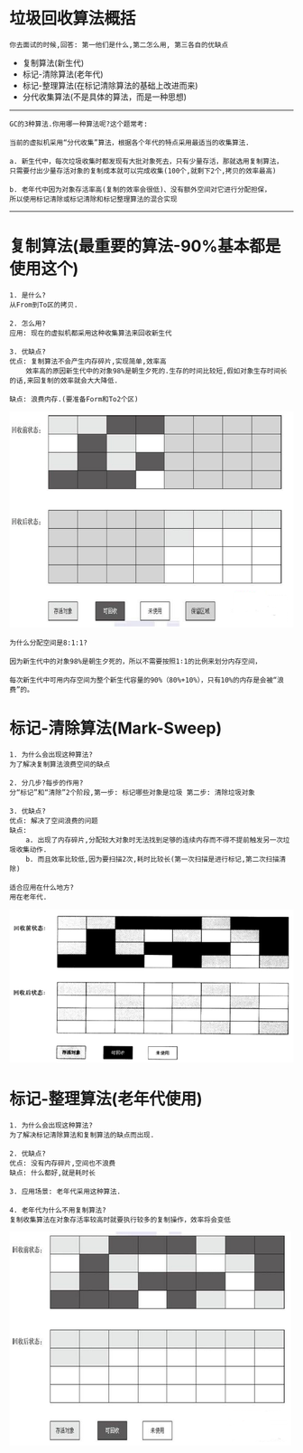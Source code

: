 # 垃圾回收算法概括

    你去面试的时候,回答: 第一他们是什么,第二怎么用, 第三各自的优缺点

- 复制算法(新生代)
- 标记-清除算法(老年代)
- 标记-整理算法(在标记清除算法的基础上改进而来)
- 分代收集算法(不是具体的算法，而是一种思想)

---
    GC的3种算法.你用哪一种算法呢?这个题常考:

    当前的虚拟机采用“分代收集”算法，根据各个年代的特点采用最适当的收集算法.

    a. 新生代中，每次垃圾收集时都发现有大批对象死去，只有少量存活，那就选用复制算法，
    只需要付出少量存活对象的复制成本就可以完成收集(100个,就剩下2个,拷贝的效率最高)

    b. 老年代中因为对象存活率高(复制的效率会很低)、没有额外空间对它进行分配担保，
    所以使用标记清除或标记清除和标记整理算法的混合实现
---

# 复制算法(最重要的算法-90%基本都是使用这个)

    1. 是什么?
    从From到To区的拷贝.
    
    2. 怎么用?
    应用: 现在的虚拟机都采用这种收集算法来回收新生代

    3. 优缺点?
    优点: 复制算法不会产生内存碎片,实现简单,效率高
        效率高的原因新生代中的对象98%是朝生夕死的.生存的时间比较短,假如对象生存时间长的话,来回复制的效率就会大大降低.

    缺点: 浪费内存.(要准备Form和To2个区)

![](../pics/复制算法.png)

    为什么分配空间是8:1:1?
    
    因为新生代中的对象98%是朝生夕死的，所以不需要按照1∶1的比例来划分内存空间，

    每次新生代中可用内存空间为整个新生代容量的90%（80%+10%），只有10%的内存是会被“浪费”的。

# 标记-清除算法(Mark-Sweep)

    1. 为什么会出现这种算法?
    为了解决复制算法浪费空间的缺点

    2. 分几步?每步的作用?
    分“标记”和“清除”2个阶段,第一步: 标记哪些对象是垃圾 第二步: 清除垃圾对象

    3. 优缺点?
    优点: 解决了空间浪费的问题
    缺点: 
        a. 出现了内存碎片,分配较大对象时无法找到足够的连续内存而不得不提前触发另一次垃圾收集动作.
        b. 而且效率比较低,因为要扫描2次,耗时比较长(第一次扫描是进行标记,第二次扫描清除)
    
    适合应用在什么地方?
    用在老年代.

![](../pics/标记_清除算法.png)

# 标记-整理算法(老年代使用)

    1. 为什么会出现这种算法?
    为了解决标记清除算法和复制算法的缺点而出现.
    
    2. 优缺点?
    优点: 没有内存碎片,空间也不浪费
    缺点: 什么都好,就是耗时长

    3. 应用场景: 老年代采用这种算法.
    
    4. 老年代为什么不用复制算法?
    复制收集算法在对象存活率较高时就要执行较多的复制操作，效率将会变低
     
![](../pics/标记-整理算法.png)
